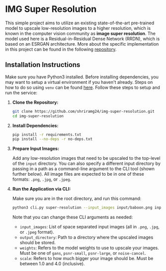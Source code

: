 # IMG Super Resolution

This simple project aims to utilize an existing state-of-the-art pre-trained model to upscale low-resolution images to a higher resolution, which is known in the computer vision community as **image super resolution**. The model used here is a Residual-in-Residual Dense Network (RRDN), which is based on an ESRGAN architecture. More about the specific implementation in this project can be found in the following [repository](https://github.com/idealo/image-super-resolution).

## Installation Instructions

Make sure you have Python3 installed. Before installing dependencies, you may want to setup a virtual environment if you haven't already. Steps on how to do so using `venv` can be found [here](https://docs.python.org/3/library/venv.html). Follow these steps to setup and run the service:

1. **Clone the Repository:**

    ```bash
    git clone https://github.com/shriramg24/img-super-resolution.git
    cd img-super-resolution
    ```

2. **Install Dependencies:**

    ```bash
    pip install -r requirements.txt
    pip install --no-deps -r no-deps.txt
    ```

3. **Prepare Input Images:**

    Add any low-resolution images that need to be upscaled to the top-level of the `input` directory. You can also specify a different input directory by passing in a path as a command-line argument to the CLI tool (shown further below). All image files are expected to be in one of these formats: `.png`, `.jpg`, or `.jpeg`.

4. **Run the Application via CLI:**

    Make sure you are in the root directory, and run this command:

    ```bash
    python3 cli.py super-resolution --input_images input/baboon.png input/meerkat.png input/street.png --output_directory output --weights gans --scale 4.0
    ```

    Note that you can change these CLI arguments as needed:
    - `input_images`: List of space separated input images (all in `.png`, `.jpg`, or `.jpeg` format).
    - `output_directory`: Path to a directory where the upscaled images should be stored.
    - `weights`: Refers to the model weights to use to upscale your images. Must be one of `gans`, `psnr-small`, `psnr-large`, or `noise-cancel`.
    - `scale`: Refers to how much bigger your image should be. Must be between 1.0 and 4.0 (inclusive).
